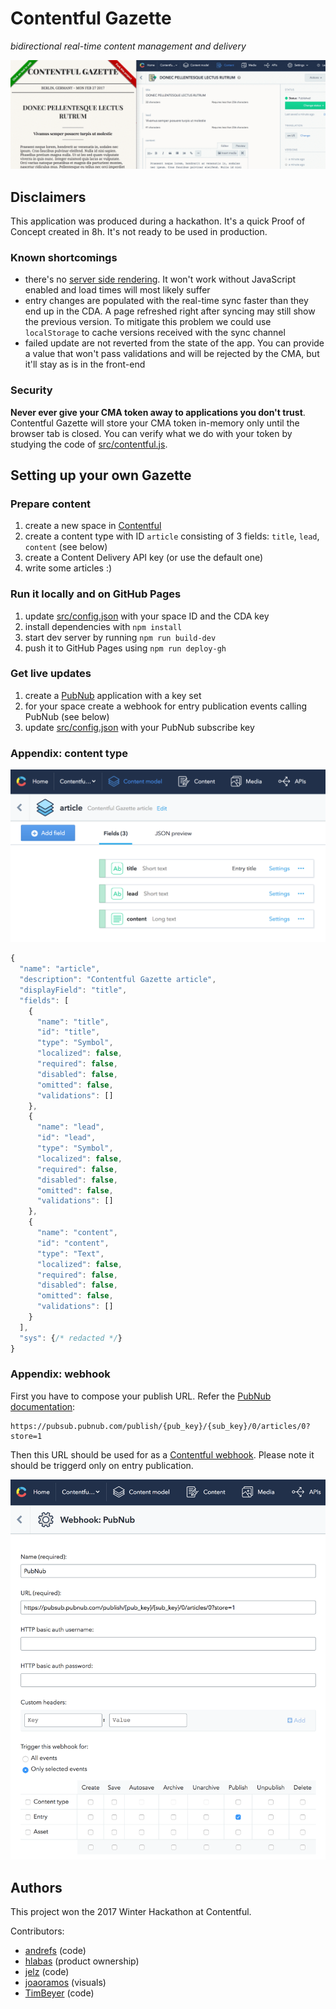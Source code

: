 # Contentful Gazette

*bidirectional real-time content management and delivery*

![Demo](./demo.gif)

## Disclaimers

This application was produced during a hackathon. It's a quick Proof of Concept created in 8h. It's not ready to be used in production.

### Known shortcomings

- there's no [server side rendering](https://facebook.github.io/react/docs/react-dom-server.html). It won't work without JavaScript enabled and load times will most likely suffer
- entry changes are populated with the real-time sync faster than they end up in the CDA. A page refreshed right after syncing may still show the previous version. To mitigate this problem we could use `localStorage` to cache versions received with the sync channel
- failed update are not reverted from the state of the app. You can provide a value that won't pass validations and will be rejected by the CMA, but it'll stay as is in the front-end

### Security

**Never ever give your CMA token away to applications you don't trust**. Contentful Gazette will store your CMA token in-memory only until the browser tab is closed. You can verify what we do with your token by studying the code of [src/contentful.js](./src/contentful.js).

## Setting up your own Gazette

### Prepare content

1. create a new space in [Contentful](https://www.contentful.com)
2. create a content type with ID `article` consisting of 3 fields: `title`, `lead`, `content` (see below)
3. create a Content Delivery API key (or use the default one)
4. write some articles :)

### Run it locally and on GitHub Pages

1. update [src/config.json](./src/config.json) with your space ID and the CDA key
2. install dependencies with `npm install`
3. start dev server by running `npm run build-dev`
4. push it to GitHub Pages using `npm run deploy-gh`

### Get live updates

1. create a [PubNub](https://www.pubnub.com/) application with a key set
2. for your space create a webhook for entry publication events calling PubNub (see below)
3. update [src/config.json](./src/config.json) with your PubNub subscribe key

### Appendix: content type

![Content type](./ct.png)

```js
{
  "name": "article",
  "description": "Contentful Gazette article",
  "displayField": "title",
  "fields": [
    {
      "name": "title",
      "id": "title",
      "type": "Symbol",
      "localized": false,
      "required": false,
      "disabled": false,
      "omitted": false,
      "validations": []
    },
    {
      "name": "lead",
      "id": "lead",
      "type": "Symbol",
      "localized": false,
      "required": false,
      "disabled": false,
      "omitted": false,
      "validations": []
    },
    {
      "name": "content",
      "id": "content",
      "type": "Text",
      "localized": false,
      "required": false,
      "disabled": false,
      "omitted": false,
      "validations": []
    }
  ],
  "sys": {/* redacted */}
}
```

### Appendix: webhook

First you have to compose your publish URL. Refer the [PubNub documentation](https://www.pubnub.com/docs/pubnub-rest-api-documentation#publish-subscribe-publish-v1-via-post-post):

```
https://pubsub.pubnub.com/publish/{pub_key}/{sub_key}/0/articles/0?store=1
```

Then this URL should be used for as a [Contentful webhook](https://www.contentful.com/developers/docs/concepts/webhooks/). Please note it should be triggerd only on entry publication.

![Webhook](./webhook.png)

## Authors

This project won the 2017 Winter Hackathon at Contentful.

Contributors:

- [andrefs](https://github.com/andrefs) (code)
- [hlabas](https://github.com/hlabas) (product ownership)
- [jelz](https://github.com/jelz) (code)
- [joaoramos](https://github.com/joaoramos) (visuals)
- [TimBeyer](https://github.com/TimBeyer) (code)
